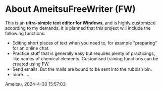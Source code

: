 # About AmeitsuFreeWriter (FW)
This is an **ultra-simple text editor for Windows**, and is highly customized according to my demands.
It is planned that this project will include the following functions:
- Editing short pieces of text when you need to, for example "preparing" for an online chat.
- Practice stuff that is generally easy but requires plenty of practicings, like names of chemical elements. Customised training functions can be created using FW.
- Send emails. But the mails are bound to be sent into the rubbish bin.
- more......

Ameitsu, 2024-4-30 15:57:03
